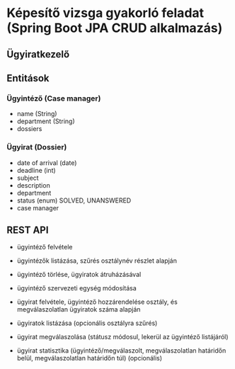 # Képesítő vizsga gyakorló feladat (Spring Boot JPA CRUD alkalmazás)
## Ügyiratkezelő

## Entitások

### Ügyintéző (Case manager)

- name (String)
- department (String)
- dossiers

### Ügyirat (Dossier)

- date of arrival (date)
- deadline (int)
- subject
- description
- department
- status (enum) SOLVED, UNANSWERED
- case manager

## REST API

- ügyintéző felvétele
- ügyintézők listázása, szűrés osztálynév részlet alapján
- ügyintéző törlése, ügyiratok átruházásával
- ügyintéző szervezeti egység módosítása

- ügyirat felvétele, ügyintéző hozzárendelése osztály, és megválaszolatlan ügyiratok száma alapján
- ügyiratok listázása (opcionális osztályra szűrés)
- ügyirat megválaszolása (státusz módosul, lekerül az ügyintéző listájáról)
- ügyirat statisztika (ügyintéző/megválaszolt, megválaszolatlan határidőn belül, megválaszolatlan határidőn túl) (opcionális)